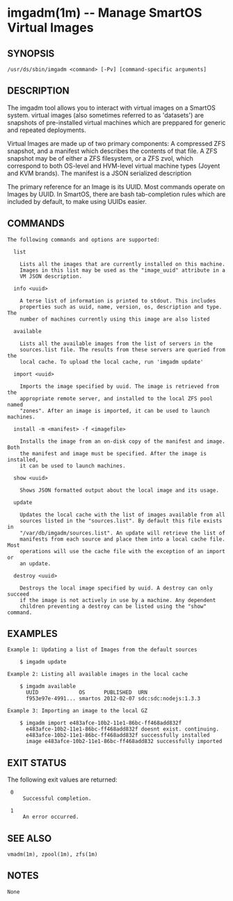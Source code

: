 imgadm(1m) -- Manage SmartOS Virtual Images
===========================================

## SYNOPSIS
    /usr/ds/sbin/imgadm <command> [-Pv] [command-specific arguments]

## DESCRIPTION

The imgadm tool allows you to interact with virtual images on a SmartOS system.
virtual images (also sometimes referred to as 'datasets') are snapshots of
pre-installed virtual machines which are preppared for generic and repeated
deployments.

Virtual Images are made up of two primary components: A compressed ZFS
snapshot, and a manifest which describes the contents of that file. A ZFS
snapshot may be of either a ZFS filesystem, or a ZFS zvol, which correspond to
both OS-level and HVM-level virtual machine types (Joyent and KVM brands). The
manifest is a JSON serialized description

The primary reference for an Image is its UUID. Most commands operate on Images
by UUID. In SmartOS, there are bash tab-completion rules which are included by
default, to make using UUIDs easier.


## COMMANDS

    The following commands and options are supported:

      list

        Lists all the images that are currently installed on this machine.
        Images in this list may be used as the "image_uuid" attribute in a
        VM JSON description.

      info <uuid>

        A terse list of information is printed to stdout. This includes
        properties such as uuid, name, version, os, description and type. The
        number of machines currently using this image are also listed

      available

        Lists all the available images from the list of servers in the
        sources.list file. The results from these servers are queried from the
        local cache. To upload the local cache, run 'imgadm update'

      import <uuid>

        Imports the image specified by uuid. The image is retrieved from the
        appropriate remote server, and installed to the local ZFS pool named
        "zones". After an image is imported, it can be used to launch machines.

      install -m <manifest> -f <imagefile>

        Installs the image from an on-disk copy of the manifest and image. Both
        the manifest and image must be specified. After the image is installed,
        it can be used to launch machines.

      show <uuid>

        Shows JSON formatted output about the local image and its usage.

      update

        Updates the local cache with the list of images available from all
        sources listed in the "sources.list". By default this file exists in
        "/var/db/imgadm/sources.list". An update will retrieve the list of
        manifests from each source and place them into a local cache file. Most
        operations will use the cache file with the exception of an import or
        an update.

      destroy <uuid>

        Destroys the local image specified by uuid. A destroy can only succeed
        if the image is not actively in use by a machine. Any dependent
        children preventing a destroy can be listed using the "show" command.

## EXAMPLES

    Example 1: Updating a list of Images from the default sources

        $ imgadm update

    Example 2: Listing all available images in the local cache

        $ imgadm available
          UUID             OS      PUBLISHED  URN
          f953e97e-4991... smartos 2012-02-07 sdc:sdc:nodejs:1.3.3

    Example 3: Importing an image to the local GZ

        $ imgadm import e483afce-10b2-11e1-86bc-ff468add832f
          e483afce-10b2-11e1-86bc-ff468add832f doesnt exist. continuing.
          e483afce-10b2-11e1-86bc-ff468add832f successfully installed
          image e483afce-10b2-11e1-86bc-ff468add832 successfully imported

## EXIT STATUS

The following exit values are returned:

     0
         Successful completion.

     1
         An error occurred.

## SEE ALSO

    vmadm(1m), zpool(1m), zfs(1m)

## NOTES

    None
